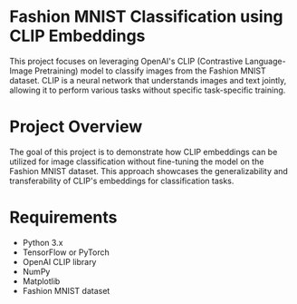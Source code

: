 # Fashion MNIST Classification using CLIP Embeddings
This project focuses on leveraging OpenAI's CLIP (Contrastive Language-Image Pretraining) model to classify images from the Fashion MNIST dataset. CLIP is a neural network that understands images and text jointly, allowing it to perform various tasks without specific task-specific training.

# Project Overview
The goal of this project is to demonstrate how CLIP embeddings can be utilized for image classification without fine-tuning the model on the Fashion MNIST dataset. This approach showcases the generalizability and transferability of CLIP's embeddings for classification tasks.

# Requirements
- Python 3.x
- TensorFlow or PyTorch
- OpenAI CLIP library
- NumPy 
- Matplotlib
- Fashion MNIST dataset
